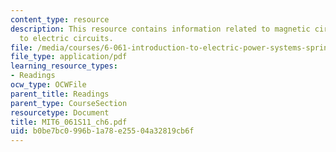 ```yaml
---
content_type: resource
description: This resource contains information related to magnetic circuit analog
  to electric circuits.
file: /media/courses/6-061-introduction-to-electric-power-systems-spring-2011/b0be7bc0996b1a78e25504a32819cb6f_MIT6_061S11_ch6.pdf
file_type: application/pdf
learning_resource_types:
- Readings
ocw_type: OCWFile
parent_title: Readings
parent_type: CourseSection
resourcetype: Document
title: MIT6_061S11_ch6.pdf
uid: b0be7bc0-996b-1a78-e255-04a32819cb6f
---
```

